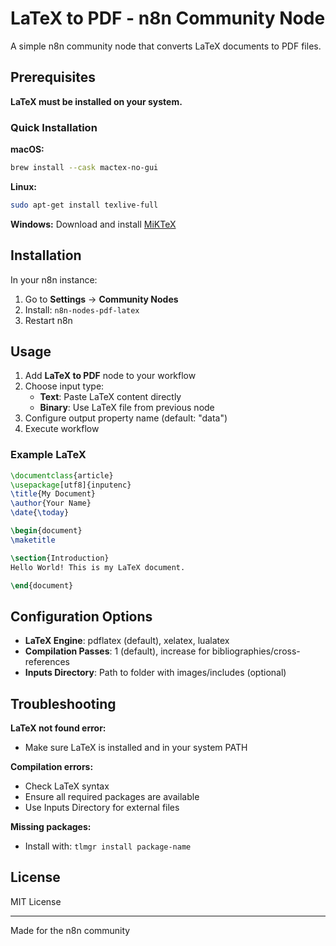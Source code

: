 # LaTeX to PDF - n8n Community Node

A simple n8n community node that converts LaTeX documents to PDF files.

## Prerequisites

**LaTeX must be installed on your system.**

### Quick Installation

**macOS:**
```bash
brew install --cask mactex-no-gui
```

**Linux:**
```bash
sudo apt-get install texlive-full
```

**Windows:**
Download and install [MiKTeX](https://miktex.org/download)

## Installation

In your n8n instance:

1. Go to **Settings** → **Community Nodes**
2. Install: `n8n-nodes-pdf-latex`
3. Restart n8n

## Usage

1. Add **LaTeX to PDF** node to your workflow
2. Choose input type:
   - **Text**: Paste LaTeX content directly
   - **Binary**: Use LaTeX file from previous node
3. Configure output property name (default: "data")
4. Execute workflow

### Example LaTeX

```latex
\documentclass{article}
\usepackage[utf8]{inputenc}
\title{My Document}
\author{Your Name}
\date{\today}

\begin{document}
\maketitle

\section{Introduction}
Hello World! This is my LaTeX document.

\end{document}
```

## Configuration Options

- **LaTeX Engine**: pdflatex (default), xelatex, lualatex
- **Compilation Passes**: 1 (default), increase for bibliographies/cross-references
- **Inputs Directory**: Path to folder with images/includes (optional)

## Troubleshooting

**LaTeX not found error:**
- Make sure LaTeX is installed and in your system PATH

**Compilation errors:**
- Check LaTeX syntax
- Ensure all required packages are available
- Use Inputs Directory for external files

**Missing packages:**
- Install with: `tlmgr install package-name`

## License

MIT License

---

Made for the n8n community 